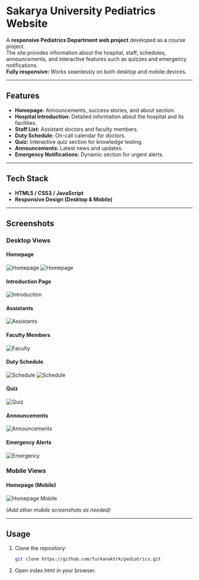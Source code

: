 # Sakarya University Pediatrics Website

A **responsive Pediatrics Department web project** developed as a course project.  
The site provides information about the hospital, staff, schedules, announcements, and interactive features such as quizzes and emergency notifications.  
**Fully responsive:** Works seamlessly on both desktop and mobile devices.

---

## Features
- **Homepage:** Announcements, success stories, and about section.
- **Hospital Introduction:** Detailed information about the hospital and its facilities.
- **Staff List:** Assistant doctors and faculty members.
- **Duty Schedule:** On-call calendar for doctors.
- **Quiz:** Interactive quiz section for knowledge testing.
- **Announcements:** Latest news and updates.
- **Emergency Notifications:** Dynamic section for urgent alerts.

---

## Tech Stack
- **HTML5 / CSS3 / JavaScript**
- **Responsive Design (Desktop & Mobile)**

---

## Screenshots

### Desktop Views
#### Homepage
![Homepage](screenshots/1.png)
![Homepage](screenshots/9.png)

#### Introduction Page
![Introduction](screenshots/2.png)

#### Assistants
![Assistants](screenshots/3.png)

#### Faculty Members
![Faculty](screenshots/4.png)

#### Duty Schedule
![Schedule](screenshots/5.png)
![Schedule](screenshots/10.png)
#### Quiz
![Quiz](screenshots/6.png)

#### Announcements
![Announcements](screenshots/7.png)

#### Emergency Alerts
![Emergency](screenshots/8.png)

### Mobile Views
#### Homepage (Mobile)
![Homepage Mobile](screenshots/11.png)

*(Add other mobile screenshots as needed)*

---

## Usage
1. Clone the repository:
   ```bash
   git clone https://github.com/furkanaktrk/pediatrics.git
2. Open
  index.html in your browser.
